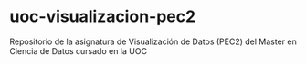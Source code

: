 # uoc-visualizacion-pec2
Repositorio de la asignatura de Visualización de Datos (PEC2) del Master en Ciencia de Datos cursado en la UOC

